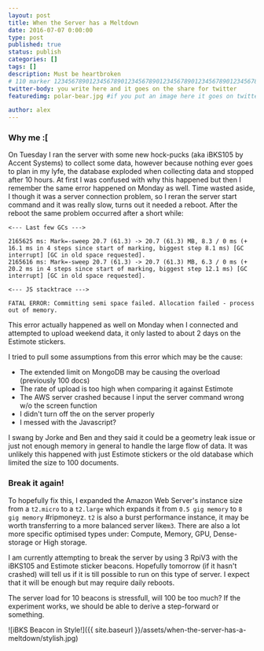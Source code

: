 ```yaml
---
layout: post
title: When the Server has a Meltdown
date: 2016-07-07 0:00:00
type: post
published: true
status: publish
categories: []
tags: []
description: Must be heartbroken 
# 110 marker 1234567890123456789012345678901234567890123456789012345678901234567890123456789012345678901234567890123456789
twitter-body: you write here and it goes on the share for twitter
featuredimg: polar-bear.jpg #if you put an image here it goes on twitter too

author: alex
---
```


### Why me :[

On Tuesday I ran the server with some new hock-pucks (aka iBKS105 by Accent Systems) to collect some data, however because nothing ever goes to plan in my lyfe, the database exploded when collecting data and stopped after 10 hours. At first I was confused with why this happened but then I remember the same error happened on Monday as well. Time wasted aside, I though it was a server connection problem, so I reran the server start command and it was really slow, turns out it needed a reboot. After the reboot the same problem occurred after a short while:

	<--- Last few GCs --->

	2165625 ms: Mark=-sweep 20.7 (61.3) -> 20.7 (61.3) MB, 8.3 / 0 ms (+ 16.1 ms in 4 steps since start of marking, biggest step 8.1 ms) [GC interrupt] [GC in old space requested].
	2165616 ms: Mark=-sweep 20.7 (61.3) -> 20.7 (61.3) MB, 6.3 / 0 ms (+ 20.2 ms in 4 steps since start of marking, biggest step 12.1 ms) [GC interrupt] [GC in old space requested].

	<--- JS stacktrace --->

	FATAL ERROR: Committing semi space failed. Allocation failed - process out of memory.

This error actually happened as well on Monday when I connected and attempted to upload weekend data, it only lasted to about 2 days on the Estimote stickers. 

I tried to pull some assumptions from this error which may be the cause:

- The extended limit on MongoDB may be causing the overload (previously 100 docs)
- The rate of upload is too high when comparing it against Estimote
- The AWS server crashed because I input the server command wrong w/o the screen function
- I didn't turn off the on the server properly
- I messed with the Javascript?

I swang by Jorke and Ben and they said it could be a geometry leak issue or just not enough memory in general to handle the large flow of data. It was unlikely this happened with just Estimote stickers or the old database which limited the size to 100 documents.

### Break it again!

To hopefully fix this, I expanded the Amazon Web Server's instance size from a `t2.micro` to a `t2.large` which expands it from `0.5 gig memory` to `8 gig memory` #ripmoneyz. `t2` is also a burst performance instance, it may be worth transferring to a more balanced server like`m3`. There are also a lot more specific optimised types under: Compute, Memory, GPU, Dense-storage or High storage.

I am currently attempting to break the server by using 3 RpiV3 with the iBKS105 and Estimote sticker beacons. Hopefully tomorrow (if it hasn't crashed) will tell us if it is till possible to run on this type of server. I expect that it will be enough but may require daily reboots.

The server load for 10 beacons is stressfull, will 100 be too much? If the experiment works, we should be able to derive a step-forward or something.

![iBKS Beacon in Style!]({{ site.baseurl }}/assets/when-the-server-has-a-meltdown/stylish.jpg)
